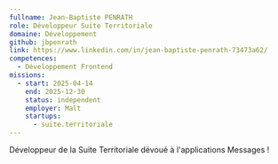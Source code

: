 ```yaml
---
fullname: Jean-Baptiste PENRATH
role: Développeur Suite Territoriale
domaine: Développement
github: jbpenrath
link: https://www.linkedin.com/in/jean-baptiste-penrath-73473a62/
competences:
  - Développement Frontend
missions:
  - start: 2025-04-14
    end: 2025-12-30
    status: independent
    employer: Malt
    startups:
      - suite.territoriale
---
```

Développeur de la Suite Territoriale dévoué à l'applications Messages !